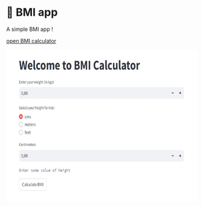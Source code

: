 # 🎈 BMI app 

A simple BMI app !

[open BMI calculator](https://humble-space-fishstick-j4rpwgpw96q2wvg-8501.app.github.dev)



<img src="https://github.com/arishma108/bmi-calculator/blob/main/.devcontainer/bmi.jpg" width="600" height="400">
